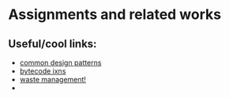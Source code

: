 # Assignments and related works  


## Useful/cool links: 

- [common design patterns](https://www.digitalocean.com/community/tutorials/java-design-patterns-example-tutorial)
- [bytecode ixns](https://en.wikipedia.org/wiki/List_of_Java_bytecode_instructions) 
- [waste management!](https://www.oracle.com/webfolder/technetwork/tutorials/obe/java/gc01/index.html)
- 
